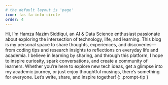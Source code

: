 ```yaml
---
# the default layout is 'page'
icon: fas fa-info-circle
order: 4
---
```


Hi, I’m Hamza Nazim Siddiqui, an AI & Data Science enthusiast passionate about exploring the intersection of technology, life, and learning. This blog is my personal space to share thoughts, experiences, and discoveries—from coding tips and research insights to reflections on everyday life and academia.
I believe in learning by sharing, and through this platform, I hope to inspire curiosity, spark conversations, and create a community of learners. Whether you’re here to explore new tech ideas, get a glimpse into my academic journey, or just enjoy thoughtful musings, there’s something for everyone.
Let’s write, share, and inspire together!
{: .prompt-tip }
